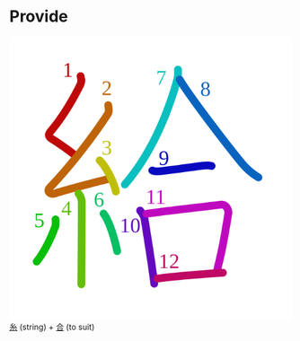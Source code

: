 # Provide
![給](../Kanji/kanji-colorize/7d66.svg)
[糸](../Kanji/kanji-dict/糸.md) (string) + [合](../Kanji/kanji-dict/合.md) (to suit) 